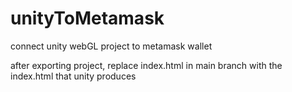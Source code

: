 # unityToMetamask
connect unity webGL project to metamask wallet

after exporting project, replace index.html in main branch with the index.html that unity produces
